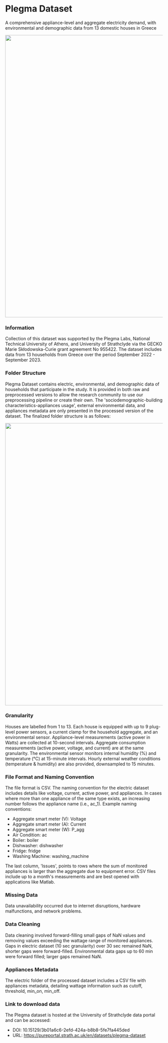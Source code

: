 # Plegma Dataset
A comprehensive appliance-level and aggregate electricity demand, with environmental and demographic data from 13 domestic houses in Greece


<div align="center">
    <img src="https://drive.google.com/uc?export=view&id=1HFDnDR6XdUXYvoyTNE98egjY_vTu-TIl" width="900">
</div>


### Information
Collection of this dataset was supported by the Plegma Labs, National Technical University of Athens, and University of Strathclyde via the GECKO Marie Skłodowska-Curie grant agreement No 955422. The dataset includes data from 13 households from Greece over the period September 2022 - September 2023.

### Folder Structure
Plegma Dataset contains electric, environmental, and demographic data of households that participate in the study. It is provided in both raw and preprocessed versions to allow the research community to use our preprocessing pipeline or create their own. The 'sociodemographic-building characteristics-appliances usage', external environmental data, and appliances metadata are only presented in the processed version of the dataset.
The finalized folder structure is as follows:

<div align="center">
    <img src="https://drive.google.com/uc?export=view&id=1vkkXepMEwvwaAy54HymoHWR595HO5-fh" width="900">
</div>


### Granularity
Houses are labelled from 1 to 13. Each house is equipped with up to 9 plug-level power sensors, a current clamp for the household aggregate, and an environmental sensor. Appliance-level measurements (active power in Watts) are collected at 10-second intervals. Aggregate consumption measurements (active power, voltage, and current) are at the same granularity. The environmental sensor monitors internal humidity (%) and temperature (°C) at 15-minute intervals. Hourly external weather conditions (temperature & humidity) are also provided, downsampled to 15 minutes.

### File Format and Naming Convention
The file format is CSV. The naming convention for the electric dataset includes details like voltage, current, active power, and appliances. In cases where more than one appliance of the same type exists, an increasing number follows the appliance name (i.e., ac_1).
Example naming conventions:
- Aggregate smart meter (V): Voltage
- Aggregate smart meter (A): Current
- Aggregate smart meter (W): P_agg
- Air Condition: ac
- Boiler: boiler
- Dishwasher: dishwasher
- Fridge: fridge
- Washing Machine: washing_machine

The last column, 'Issues', points to rows where the sum of monitored appliances is larger than the aggregate due to equipment error. CSV files include up to a month's measurements and are best opened with applications like Matlab.

### Missing Data
Data unavailability occurred due to internet disruptions, hardware malfunctions, and network problems.

### Data Cleaning
Data cleaning involved forward-filling small gaps of NaN values and removing values exceeding the wattage range of monitored appliances. Gaps in electric dataset (10 sec granularity) over 30 sec remained NaN, shorter gaps were forward-filled. Environmental data gaps up to 60 min were forward filled; larger gaps remained NaN.

### Appliances Metadata
The electric folder of the processed dataset includes a CSV file with appliances metadata, detailing wattage information such as cutoff, threshold, min_on, min_off.

### Link to download data
The Plegma dataset is hosted at the University of Strathclyde data portal and can be accessed:
- DOI: 10.15129/3b01a6c6-2efd-424a-b8b8-5fe7fa445ded
- URL: https://pureportal.strath.ac.uk/en/datasets/plegma-dataset
